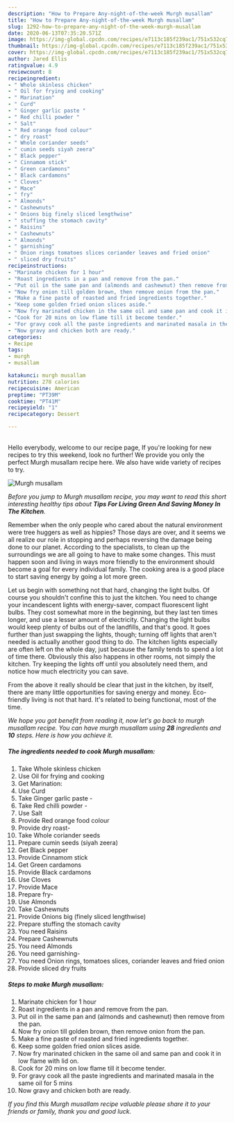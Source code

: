 ```yaml
---
description: "How to Prepare Any-night-of-the-week Murgh musallam"
title: "How to Prepare Any-night-of-the-week Murgh musallam"
slug: 1292-how-to-prepare-any-night-of-the-week-murgh-musallam
date: 2020-06-13T07:35:20.571Z
image: https://img-global.cpcdn.com/recipes/e7113c185f239ac1/751x532cq70/murgh-musallam-recipe-main-photo.jpg
thumbnail: https://img-global.cpcdn.com/recipes/e7113c185f239ac1/751x532cq70/murgh-musallam-recipe-main-photo.jpg
cover: https://img-global.cpcdn.com/recipes/e7113c185f239ac1/751x532cq70/murgh-musallam-recipe-main-photo.jpg
author: Jared Ellis
ratingvalue: 4.9
reviewcount: 8
recipeingredient:
- " Whole skinless chicken"
- " Oil for frying and cooking"
- " Marination"
- " Curd"
- " Ginger garlic paste "
- " Red chilli powder "
- " Salt"
- " Red orange food colour"
- " dry roast"
- " Whole coriander seeds"
- " cumin seeds siyah zeera"
- " Black pepper"
- " Cinnamom stick"
- " Green cardamons"
- " Black cardamons"
- " Cloves"
- " Mace"
- " fry"
- " Almonds"
- " Cashewnuts"
- " Onions big finely sliced lengthwise"
- " stuffing the stomach cavity"
- " Raisins"
- " Cashewnuts"
- " Almonds"
- " garnishing"
- " Onion rings tomatoes slices coriander leaves and fried onion"
- " sliced dry fruits"
recipeinstructions:
- "Marinate chicken for 1 hour"
- "Roast ingredients in a pan and remove from the pan."
- "Put oil in the same pan and (almonds and cashewnut) then remove from the pan."
- "Now fry onion till golden brown, then remove onion from the pan."
- "Make a fine paste of roasted and fried ingredients together."
- "Keep some golden fried onion slices aside."
- "Now fry marinated chicken in the same oil and same pan and cook it in low flame with lid on."
- "Cook for 20 mins on low flame till it become tender."
- "For gravy cook all the paste ingredients and marinated masala in the same oil for 5 mins"
- "Now gravy and chicken both are ready."
categories:
- Recipe
tags:
- murgh
- musallam

katakunci: murgh musallam 
nutrition: 278 calories
recipecuisine: American
preptime: "PT39M"
cooktime: "PT41M"
recipeyield: "1"
recipecategory: Dessert

---
```

<br>
Hello everybody, welcome to our recipe page, If you're looking for new recipes to try this weekend, look no further! We provide you only the perfect Murgh musallam recipe here. We also have wide variety of recipes to try.
<br>


![Murgh musallam](https://img-global.cpcdn.com/recipes/e7113c185f239ac1/751x532cq70/murgh-musallam-recipe-main-photo.jpg)

<i>Before you jump to Murgh musallam recipe, you may want to read this short interesting healthy tips about 
<strong>Tips For Living Green And Saving Money In The Kitchen</strong>.</i>
</br>

Remember when the only people who cared about the natural environment were tree huggers as well as hippies? Those days are over, and it seems we all realize our role in stopping and perhaps reversing the damage being done to our planet. According to the specialists, to clean up the surroundings we are all going to have to make some changes. This must happen soon and living in ways more friendly to the environment should become a goal for every individual family. The cooking area is a good place to start saving energy by going a lot more green.

Let us begin with something not that hard, changing the light bulbs. Of course you shouldn't confine this to just the kitchen. You need to change your incandescent lights with energy-saver, compact fluorescent light bulbs. They cost somewhat more in the beginning, but they last ten times longer, and use a lesser amount of electricity. Changing the light bulbs would keep plenty of bulbs out of the landfills, and that's good. It goes further than just swapping the lights, though; turning off lights that aren't needed is actually another good thing to do. The kitchen lights especially are often left on the whole day, just because the family tends to spend a lot of time there. Obviously this also happens in other rooms, not simply the kitchen. Try keeping the lights off until you absolutely need them, and notice how much electricity you can save.

From the above it really should be clear that just in the kitchen, by itself, there are many little opportunities for saving energy and money. Eco-friendly living is not that hard. It's related to being functional, most of the time.


<i>We hope you got benefit from reading it, now let's go back to murgh musallam recipe. You can have murgh musallam using <strong>28</strong> ingredients and <strong>10</strong> steps. Here is how you achieve it.
</i>

##### The ingredients needed to cook Murgh musallam:

1. Take  Whole skinless chicken
1. Use  Oil for frying and cooking
1. Get  Marination:
1. Use  Curd
1. Take  Ginger garlic paste -
1. Take  Red chilli powder -
1. Use  Salt
1. Provide  Red orange food colour
1. Provide  dry roast-
1. Take  Whole coriander seeds
1. Prepare  cumin seeds (siyah zeera)
1. Get  Black pepper
1. Provide  Cinnamom stick
1. Get  Green cardamons
1. Provide  Black cardamons
1. Use  Cloves
1. Provide  Mace
1. Prepare  fry-
1. Use  Almonds
1. Take  Cashewnuts
1. Provide  Onions big (finely sliced lengthwise)
1. Prepare  stuffing the stomach cavity
1. You need  Raisins
1. Prepare  Cashewnuts
1. You need  Almonds
1. You need  garnishing-
1. You need  Onion rings, tomatoes slices, coriander leaves and fried onion
1. Provide  sliced dry fruits


##### Steps to make Murgh musallam:

1. Marinate chicken for 1 hour
1. Roast ingredients in a pan and remove from the pan.
1. Put oil in the same pan and (almonds and cashewnut) then remove from the pan.
1. Now fry onion till golden brown, then remove onion from the pan.
1. Make a fine paste of roasted and fried ingredients together.
1. Keep some golden fried onion slices aside.
1. Now fry marinated chicken in the same oil and same pan and cook it in low flame with lid on.
1. Cook for 20 mins on low flame till it become tender.
1. For gravy cook all the paste ingredients and marinated masala in the same oil for 5 mins
1. Now gravy and chicken both are ready.


<i>If you find this Murgh musallam recipe valuable please share it to your friends or family, thank you and good luck.</i>
